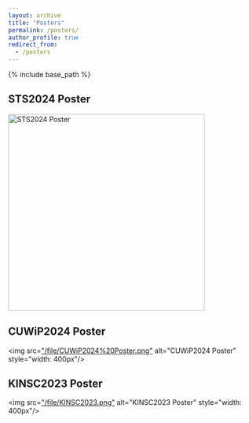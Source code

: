 ```yaml
---
layout: archive
title: "Posters"
permalink: /posters/
author_profile: true
redirect_from:
  - /posters
---
```

{% include base_path %}
## STS2024 Poster

<img src=[/file/STS2024%20poster.png](https://margaret42.github.io/Yunjing-Wang/file/STS2024%20poster.png) alt="STS2024 Poster" style="width: 400px"/>

## CUWiP2024 Poster

<img src=["/file/CUWiP2024%20Poster.png"](https://margaret42.github.io/Yunjing-Wang/file/CUWiP2024%20Poster.png) alt="CUWiP2024 Poster" style="width: 400px"/>

## KINSC2023 Poster

<img src=["/file/KINSC2023.png"](https://margaret42.github.io/Yunjing-Wang/file/KINSC2023.png) alt="KINSC2023 Poster" style="width: 400px"/>


